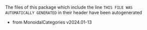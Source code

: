 The files of this package which include the line `THIS FILE WAS AUTOMATICALLY GENERATED` in their header have been autogenerated

* from MonoidalCategories v2024.01-13
